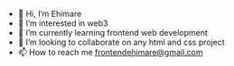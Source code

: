 - 👋 Hi, I’m Ehimare
- 👀 I’m interested in web3
- 🌱 I’m currently learning frontend web development
- 💞️ I’m looking to collaborate on any html and css project
- 📫 How to reach me frontendehimare@gmail.com

<!---
frontendehimare/frontendehimare is a ✨ special ✨ repository because its `README.md` (this file) appears on your GitHub profile.
You can click the Preview link to take a look at your changes.
--->
